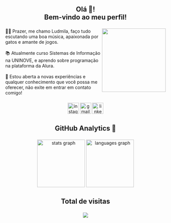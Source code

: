 <h2 align="center">Olá 👋! <br>Bem-vindo ao meu perfil!</h2>

###

<img align="right" height="200" src="https://i.pinimg.com/originals/85/be/94/85be94350b6cefd78140c8c8232c75e5.gif"  />

###

<p align="left">👩🏽 Prazer, me chamo Ludmila, faço tudo escutando uma boa música, apaixonada por gatos e amante de jogos.<br><br>📚 Atualmente curso Sistemas de Informação na UNINOVE, e aprendo sobre programação na plataforma da Alura.<br><br>💌 Estou aberta a novas experiências e qualquer conhecimento que você possa me oferecer, não exite em entrar em contato comigo!</p>

###

<div align="center">
  <a href="https://www.instagram.com/luudludmila/"><img src="https://img.shields.io/static/v1?message=Instagram&logo=instagram&label=&color=E4405F&logoColor=white&labelColor=&style=for-the-badge" height="35" alt="instagram logo" /></a>
  <a href="ludalmeidaa03@gmail.com"><img src="https://img.shields.io/static/v1?message=Gmail&logo=gmail&label=&color=D14836&logoColor=white&labelColor=&style=for-the-badge" height="35" alt="gmail logo"  /></a>
  <a href"https://www.linkedin.com/in/ludmila-almeida03/"><img src="https://img.shields.io/static/v1?message=LinkedIn&logo=linkedin&label=&color=0077B5&logoColor=white&labelColor=&style=for-the-badge" height="35" alt="linkedin logo" /></a>
</div>

###

<h2 align="center">GitHub Analytics 🔧</h2>

###

<div align="center">
  <img src="https://github-readme-stats.vercel.app/api?hide_title=false&hide_rank=false&show_icons=true&include_all_commits=true&count_private=true&disable_animations=false&theme=dracula&locale=en&hide_border=false&username=ludalmeidaa" height="150" alt="stats graph"  />
  <img src="https://github-readme-stats.vercel.app/api/top-langs?locale=pt-br&hide_title=false&layout=compact&card_width=320&langs_count=5&theme=dracula&hide_border=false&username=ludalmeidaa" height="150" alt="languages graph"  />
</div>

###

<h2 align="center">Total de visitas</h2>

###

<div align="center">
  <img src="https://profile-counter.glitch.me/ludalmeidaa/count.svg?"  />
</div>

###
